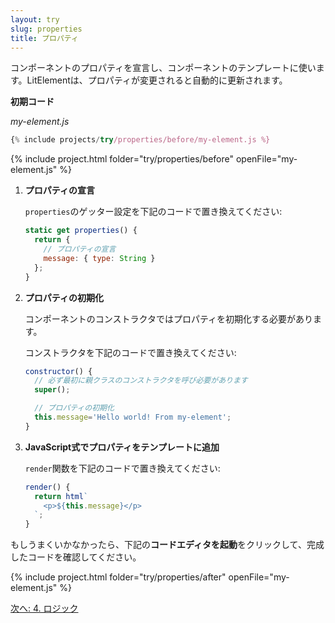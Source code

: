 ```yaml
---
layout: try
slug: properties
title: プロパティ
---
```


<!-- original:
In this step, you'll declare a property for your component, and use the value in the component's template. LitElement components update automatically when their properties change.

**Starting code**

_my-element.js_
-->

コンポーネントのプロパティを宣言し、コンポーネントのテンプレートに使います。LitElementは、プロパティが変更されると自動的に更新されます。

**初期コード**

_my-element.js_

```js
{% include projects/try/properties/before/my-element.js %}
```

{% include project.html folder="try/properties/before" openFile="my-element.js" %}

<!-- original:
1. **Declare a property.**

    In my-element.js, replace the existing `properties` getter with the following code: 
    
    ```js
    static get properties() {
      return {
        // Property declaration
        message: { type: String }
      };
    }
    ```

2. **Initialize the property.**

    You should initialize property values in a component's constructor. 
    
    In my-element.js, replace the existing constructor with the following code:
    
    ```js
    constructor() {
      // Always call superconstructor first
      super();

      // Initialize property
      this.message='Hello world! From my-element';
    }
    ```

3. **Add the property to your template with a JavaScript expression.**

    In my-element.js, replace the existing `render` function with the following code:

    ```js
    render() {
      return html`
        <p>${this.message}</p>
      `;
    }
    ``` 

If you're stuck, click **Launch Code Editor** below to see the completed code for Step 3.
-->
1. **プロパティの宣言**

    `properties`のゲッター設定を下記のコードで置き換えてください:
    
    ```js
    static get properties() {
      return {
        // プロパティの宣言
        message: { type: String }
      };
    }
    ```

2. **プロパティの初期化**

    コンポーネントのコンストラクタではプロパティを初期化する必要があります。
    
    コンストラクタを下記のコードで置き換えてください:
    
    ```js
    constructor() {
      // 必ず最初に親クラスのコンストラクタを呼び必要があります
      super();

      // プロパティの初期化
      this.message='Hello world! From my-element';
    }
    ```

3. **JavaScript式でプロパティをテンプレートに追加**

    `render`関数を下記のコードで置き換えてください:

    ```js
    render() {
      return html`
        <p>${this.message}</p>
      `;
    }
    ``` 

もしうまくいかなかったら、下記の**コードエディタを起動**をクリックして、完成したコードを確認してください。

{% include project.html folder="try/properties/after" openFile="my-element.js" %}

<!-- original:
[Next: 4. Logic](logic)
-->
[次へ: 4. ロジック](logic)
